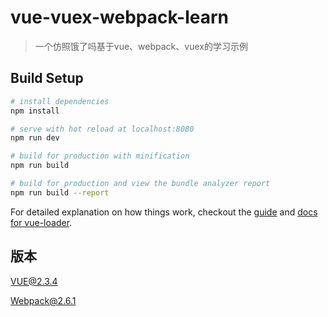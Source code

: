 # vue-vuex-webpack-learn

> 一个仿照饿了吗基于vue、webpack、vuex的学习示例

## Build Setup

``` bash
# install dependencies
npm install

# serve with hot reload at localhost:8080
npm run dev

# build for production with minification
npm run build

# build for production and view the bundle analyzer report
npm run build --report
```

For detailed explanation on how things work, checkout the [guide](http://vuejs-templates.github.io/webpack/) and [docs for vue-loader](http://vuejs.github.io/vue-loader).


## 版本
VUE@2.3.4

Webpack@2.6.1

